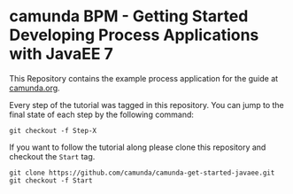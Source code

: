 # camunda BPM - Getting Started Developing Process Applications with JavaEE 7

This Repository contains the example process application for the guide at [camunda.org](http://camunda.org/get-started/java-ee.html).

Every step of the tutorial was tagged in this repository. You can jump to the final state of each step
by the following command:

```
git checkout -f Step-X
```

If you want to follow the tutorial along please clone this repository and checkout the `Start` tag.

```
git clone https://github.com/camunda/camunda-get-started-javaee.git
git checkout -f Start
```
